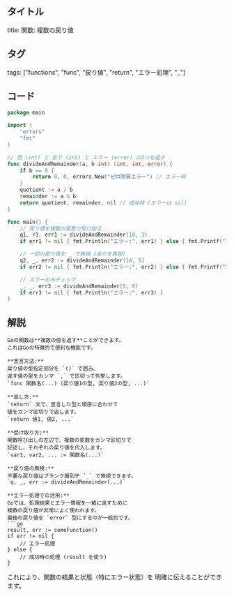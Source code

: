 ## タイトル
title: 関数: 複数の戻り値

## タグ
tags: ["functions", "func", "戻り値", "return", "エラー処理", "_"]

## コード
```go
package main

import (
	"errors"
	"fmt"
)

// 商 (int) と 余り (int) と エラー (error) の3つを返す
func divideAndRemainder(a, b int) (int, int, error) {
	if b == 0 {
		return 0, 0, errors.New("ゼロ除算エラー") // エラー時
	}
	quotient := a / b
	remainder := a % b
	return quotient, remainder, nil // 成功時 (エラーは nil)
}

func main() {
	// 戻り値を複数の変数で受け取る
	q1, r1, err1 := divideAndRemainder(10, 3)
	if err1 != nil { fmt.Println("エラー:", err1) } else { fmt.Printf("10/3: 商%d, 余り%d\n", q1, r1) }

	// 一部の戻り値を _ で無視 (余りを無視)
	q2, _, err2 := divideAndRemainder(14, 5)
	if err2 != nil { fmt.Println("エラー:", err2) } else { fmt.Printf("14/5: 商%d\n", q2) }

	// エラーのみチェック
	_, _, err3 := divideAndRemainder(5, 0)
	if err3 != nil { fmt.Println("エラー:", err3) }
}

```

## 解説
```text
Goの関数は**複数の値を返す**ことができます。
これはGoの特徴的で便利な機能です。

**宣言方法:**
戻り値の型指定部分を `()` で囲み、
返す値の型をカンマ `,` で区切って列挙します。
`func 関数名(...) (戻り値1の型, 戻り値2の型, ...)`

**返し方:**
`return` 文で、宣言した型と順序に合わせて
値をカンマ区切りで返します。
`return 値1, 値2, ...`

**受け取り方:**
関数呼び出しの左辺で、複数の変数をカンマ区切りで
記述し、それぞれの戻り値を代入します。
`var1, var2, ... := 関数名(...)`

**戻り値の無視:**
不要な戻り値はブランク識別子 `_` で無視できます。
`q, _, err := divideAndRemainder(...)`

**エラー処理での活用:**
Goでは、処理結果とエラー情報を一緒に返すために
複数の戻り値が非常によく使われます。
最後の戻り値を `error` 型にするのが一般的です。
```go
result, err := someFunction()
if err != nil {
    // エラー処理
} else {
    // 成功時の処理 (result を使う)
}
```
これにより、関数の結果と状態（特にエラー状態）を
明確に伝えることができます。